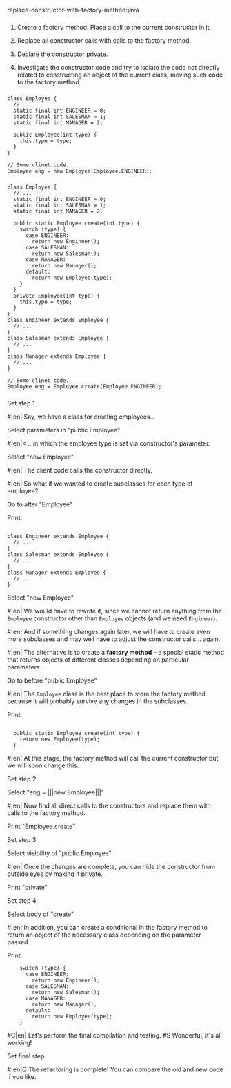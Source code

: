 replace-constructor-with-factory-method:java

###

1. Create a factory method. Place a call to the current constructor in it.

2. Replace all constructor calls with calls to the factory method.

3. Declare the constructor private.

4. Investigate the constructor code and try to isolate the code not directly related to constructing an object of the current class, moving such code to the factory method.




###

```
class Employee {
  // ...
  static final int ENGINEER = 0;
  static final int SALESMAN = 1;
  static final int MANAGER = 2;

  public Employee(int type) {
    this.type = type;
  }
}

// Some clinet code.
Employee eng = new Employee(Employee.ENGINEER);
```

###

```
class Employee {
  // ...
  static final int ENGINEER = 0;
  static final int SALESMAN = 1;
  static final int MANAGER = 2;

  public static Employee create(int type) {
    switch (type) {
      case ENGINEER:
        return new Engineer();
      case SALESMAN:
        return new Salesman();
      case MANAGER:
        return new Manager();
      default:
        return new Employee(type);
    }
  }
  private Employee(int type) {
    this.type = type;
  }
}
class Engineer extends Employee {
  // ...
}
class Salesman extends Employee {
  // ...
}
class Manager extends Employee {
  // ...
}

// Some clinet code.
Employee eng = Employee.create(Employee.ENGINEER);
```

###

Set step 1


#|en| Say, we have a class for creating employees…


Select parameters in "public Employee"


#|en|< …in which the employee type is set via constructor's parameter.


Select "new Employee"


#|en| The client code calls the constructor directly.



#|en| So what if we wanted to create subclasses for each type of employee?


Go to after "Employee"

Print:
```

class Engineer extends Employee {
  // ...
}
class Salesman extends Employee {
  // ...
}
class Manager extends Employee {
  // ...
}
```

Select "new Employee"


#|en| We would have to rewrite it, since we cannot return anything from the `Employee` constructor other than `Employee` objects (and we need `Engineer`).



#|en| And if something changes again later, we will have to create even more subclasses and may well have to adjust the constructor calls… again.



#|en| The alternative is to create a <b>factory method</b> – a special static method that returns objects of different classes depending on particular parameters.


Go to before "public Employee"


#|en| The `Employee` class is the best place to store the factory method because it will probably survive any changes in the subclasses.


Print:
```

  public static Employee create(int type) {
    return new Employee(type);
  }
```


#|en| At this stage, the factory method will call the current constructor but we will soon change this.


Set step 2

Select "eng = |||new Employee|||"


#|en| Now find all direct calls to the constructors and replace them with calls to the factory method.


Print "Employee.create"

Set step 3

Select visibility of "public Employee"


#|en| Once the changes are complete, you can hide the constructor from outside eyes by making it private.


Print "private"

Set step 4

Select body of "create"


#|en| In addition, you can create a conditional in the factory method to return an object of the necessary class depending on the parameter passed.


Print:
```
    switch (type) {
      case ENGINEER:
        return new Engineer();
      case SALESMAN:
        return new Salesman();
      case MANAGER:
        return new Manager();
      default:
        return new Employee(type);
    }
```


#C|en| Let's perform the final compilation and testing.
#S Wonderful, it's all working!


Set final step


#|en|Q The refactoring is complete! You can compare the old and new code if you like.
